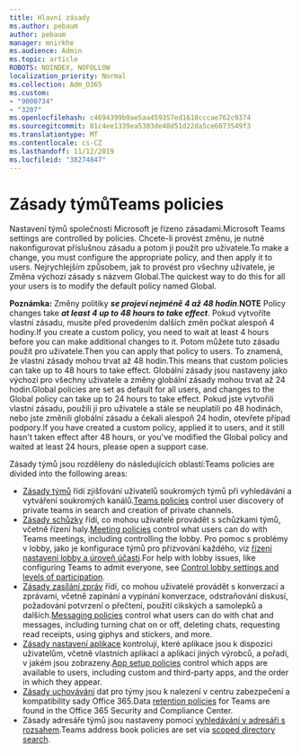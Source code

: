 ```yaml
---
title: Hlavní zásady
ms.author: pebaum
author: pebaum
manager: mnirkhe
ms.audience: Admin
ms.topic: article
ROBOTS: NOINDEX, NOFOLLOW
localization_priority: Normal
ms.collection: Adm_O365
ms.custom:
- "9000734"
- "3207"
ms.openlocfilehash: c4694399b9ae5aa459357ed1610cccae762c0374
ms.sourcegitcommit: 01c4ee1339ea5303de48d51d22da5ce6073549f3
ms.translationtype: MT
ms.contentlocale: cs-CZ
ms.lasthandoff: 11/12/2019
ms.locfileid: "38274847"
---
```

# <a name="teams-policies"></a><span data-ttu-id="45983-102">Zásady týmů</span><span class="sxs-lookup"><span data-stu-id="45983-102">Teams policies</span></span>

<span data-ttu-id="45983-103">Nastavení týmů společnosti Microsoft je řízeno zásadami.</span><span class="sxs-lookup"><span data-stu-id="45983-103">Microsoft Teams settings are controlled by policies.</span></span> <span data-ttu-id="45983-104">Chcete-li provést změnu, je nutné nakonfigurovat příslušnou zásadu a potom ji použít pro uživatele.</span><span class="sxs-lookup"><span data-stu-id="45983-104">To make a change, you must configure the appropriate policy, and then apply it to users.</span></span> <span data-ttu-id="45983-105">Nejrychlejším způsobem, jak to provést pro všechny uživatele, je Změna výchozí zásady s názvem Global.</span><span class="sxs-lookup"><span data-stu-id="45983-105">The quickest way to do this for all your users is to modify the default policy named Global.</span></span> 

<span data-ttu-id="45983-106">**Poznámka:** Změny politiky ***se projeví nejméně 4 až 48 hodin***.</span><span class="sxs-lookup"><span data-stu-id="45983-106">**NOTE** Policy changes take ***at least 4 up to 48 hours to take effect***.</span></span> <span data-ttu-id="45983-107">Pokud vytvoříte vlastní zásadu, musíte před provedením dalších změn počkat alespoň 4 hodiny.</span><span class="sxs-lookup"><span data-stu-id="45983-107">If you create a custom policy, you need to wait at least 4 hours before you can make additional changes to it.</span></span> <span data-ttu-id="45983-108">Potom můžete tuto zásadu použít pro uživatele.</span><span class="sxs-lookup"><span data-stu-id="45983-108">Then you can apply that policy to users.</span></span> <span data-ttu-id="45983-109">To znamená, že vlastní zásady mohou trvat až 48 hodin.</span><span class="sxs-lookup"><span data-stu-id="45983-109">This means that custom policies can take up to 48 hours to take effect.</span></span> <span data-ttu-id="45983-110">Globální zásady jsou nastaveny jako výchozí pro všechny uživatele a změny globální zásady mohou trvat až 24 hodin.</span><span class="sxs-lookup"><span data-stu-id="45983-110">Global policies are set as default for all users, and changes to the Global policy can take up to 24 hours to take effect.</span></span> <span data-ttu-id="45983-111">Pokud jste vytvořili vlastní zásadu, použili ji pro uživatele a stále se neuplatili po 48 hodinách, nebo jste změnili globální zásadu a čekali alespoň 24 hodin, otevřete případ podpory.</span><span class="sxs-lookup"><span data-stu-id="45983-111">If you have created a custom policy, applied it to users, and it still hasn't taken effect after 48 hours, or you've modified the Global policy and waited at least 24 hours, please open a support case.</span></span>

<span data-ttu-id="45983-112">Zásady týmů jsou rozděleny do následujících oblastí:</span><span class="sxs-lookup"><span data-stu-id="45983-112">Teams policies are divided into the following areas:</span></span>

- <span data-ttu-id="45983-113">[Zásady týmů](https://docs.microsoft.com/MicrosoftTeams/teams-policies) řídí zjišťování uživatelů soukromých týmů při vyhledávání a vytváření soukromých kanálů.</span><span class="sxs-lookup"><span data-stu-id="45983-113">[Teams policies](https://docs.microsoft.com/MicrosoftTeams/teams-policies) control user discovery of private teams in search and creation of private channels.</span></span>  
- <span data-ttu-id="45983-114">[Zásady schůzky](https://docs.microsoft.com/microsoftteams/meeting-policies-in-teams) řídí, co mohou uživatelé provádět s schůzkami týmů, včetně řízení haly.</span><span class="sxs-lookup"><span data-stu-id="45983-114">[Meeting policies](https://docs.microsoft.com/microsoftteams/meeting-policies-in-teams) control what users can do with Teams meetings, including controlling the lobby.</span></span> <span data-ttu-id="45983-115">Pro pomoc s problémy v lobby, jako je konfigurace týmů pro přizvování každého, viz [řízení nastavení lobby a úroveň účasti](https://docs.microsoft.com/en-us/alchemyinsights/bypass-lobby).</span><span class="sxs-lookup"><span data-stu-id="45983-115">For help with lobby issues, like configuring Teams to admit everyone, see [Control lobby settings and levels of participation](https://docs.microsoft.com/en-us/alchemyinsights/bypass-lobby).</span></span>
- <span data-ttu-id="45983-116">[Zásady zasílání zpráv](https://docs.microsoft.com/microsoftteams/messaging-policies-in-teams) řídí, co mohou uživatelé provádět s konverzací a zprávami, včetně zapínání a vypínání konverzace, odstraňování diskusí, požadování potvrzení o přečtení, použití cikských a samolepků a dalších.</span><span class="sxs-lookup"><span data-stu-id="45983-116">[Messaging policies](https://docs.microsoft.com/microsoftteams/messaging-policies-in-teams) control what users can do with chat and messages, including turning chat on or off, deleting chats, requesting read receipts, using giphys and stickers, and more.</span></span>
- <span data-ttu-id="45983-117">[Zásady nastavení aplikace](https://docs.microsoft.com/MicrosoftTeams/teams-app-setup-policies) kontrolují, které aplikace jsou k dispozici uživatelům, včetně vlastních aplikací a aplikací jiných výrobců, a pořadí, v jakém jsou zobrazeny.</span><span class="sxs-lookup"><span data-stu-id="45983-117">[App setup policies](https://docs.microsoft.com/MicrosoftTeams/teams-app-setup-policies) control which apps are available to users, including custom and third-party apps, and the order in which they appear.</span></span>  
- <span data-ttu-id="45983-118">[Zásady uchovávání](https://docs.microsoft.com/microsoftteams/retention-policies) dat pro týmy jsou k nalezení v centru zabezpečení a kompatibility sady Office 365.</span><span class="sxs-lookup"><span data-stu-id="45983-118">Data [retention policies](https://docs.microsoft.com/microsoftteams/retention-policies) for Teams are found in the Office 365 Security and Compliance Center.</span></span>
- <span data-ttu-id="45983-119">Zásady adresáře týmů jsou nastaveny pomocí [vyhledávání v adresáři s rozsahem](https://docs.microsoft.com/MicrosoftTeams/teams-scoped-directory-search).</span><span class="sxs-lookup"><span data-stu-id="45983-119">Teams address book policies are set via [scoped directory search](https://docs.microsoft.com/MicrosoftTeams/teams-scoped-directory-search).</span></span>